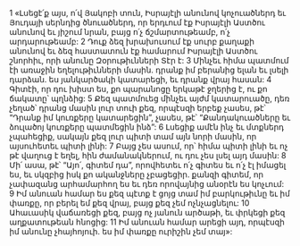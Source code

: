 1 «Լսեցէ՛ք այս, ո՛վ Յակոբի տուն,
Իսրայէլի անունով կոչուածներդ եւ Յուդայի սերնդից ծնուածներդ,
որ երդւում էք Իսրայէլի Աստծու անունով եւ յիշում նրան,
բայց ո՛չ ճշմարտութեամբ, ո՛չ արդարութեամբ:
2 Դուք ձեզ խրախուսում էք սուրբ քաղաքի անունով
եւ ձեզ հաստատուն էք համարում Իսրայէլի Աստծու շնորհիւ,
որի անունը Զօրութիւնների Տէր է:
3 Մինչեւ հիմա պատմում էի առաջին եղելութիւնների մասին.
դրանք իմ բերանից ելան եւ լսելի դարձան.
ես յանկարծակի կատարեցի,
եւ դրանք վրայ հասան:
4 Գիտէի, որ դու խիստ ես,
քո պարանոցը երկաթէ ջղերից է,
ու քո ճակատը՝ պղնձից:
5 Քեզ պատմուեց մինչեւ այժմ կատարուածը,
դեռ չեղած՝ դրանց մասին լուր տուի քեզ,
որպէսզի երբեք չասես, թէ՝ “Դրանք իմ կուռքերը կատարեցին”,
չասես, թէ՝ “Քանդակուածները եւ ձուլածոյ կուռքերը պատմեցին ինձ”:
6 Լսեցիք ամէն ինչ եւ մտքներդ չպահեցիք,
սակայն քեզ լուր պիտի տամ այն նորի մասին,
որ այսուհետեւ պիտի լինի:
7 Բայց չես ասում, որ՝ հիմա պիտի լինի եւ ոչ թէ վաղուց է եղել,
հին ժամանակներում, ու դու չես լսել այդ մասին:
8 Մի՛ ասա, թէ՝ “Այո՛, գիտեմ դա”,
որովհետեւ ո՛չ գիտես եւ ո՛չ էլ իմացել ես,
եւ սկզբից իսկ քո ականջները չբացեցիր.
քանզի գիտեմ, որ չափազանց արհամարհող ես
եւ դեռ որովայնից անօրէն ես կոչւում:
9 Իմ անուան համար ես քեզ պէտք է ցոյց տամ իմ բարկութիւնը եւ իմ փառքը,
որ բերել եմ քեզ վրայ,
բայց քեզ չեմ ոչնչացնելու:
10 Ահաւասիկ վաճառեցի քեզ,
բայց ոչ յանուն արծաթի,
եւ փրկեցի քեզ աղքատութեան հնոցից:
11 Իմ անուան համար արեցի այդ,
որպէսզի իմ անունը չհայհոյուի.
ես իմ փառքը ուրիշին չեմ տայ»:
